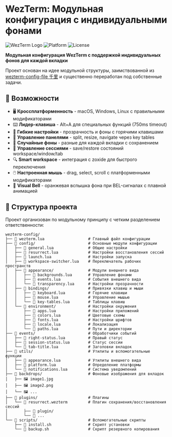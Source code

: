 # WezTerm: Модульная конфигурация с индивидуальными фонами

![WezTerm Logo](https://img.shields.io/badge/WezTerm-Configuration-blue?style=for-the-badge&logo=terminal) ![Platform](https://img.shields.io/badge/Platform-macOS%20%7C%20Windows%20%7C%20Linux-brightgreen?style=for-the-badge) ![License](https://img.shields.io/badge/License-BSD--Clear-orange?style=for-the-badge)

**Модульная конфигурация WezTerm с поддержкой индивидуальных фонов для каждой вкладки**

Проект основан на идее модульной структуры, заимствованной из [wezterm-config-file 千里](https://gitee.com/thousands-of-miles/wezterm-config-file.git) и существенно переработан под собственные задачи.

## 🚀 Возможности

- 🖥️ **Кроссплатформенность** - macOS, Windows, Linux с правильными модификаторами
- ⌨️ **Лидер-клавиша** - Alt+A для специальных функций (750ms timeout)
- 🎨 **Гибкие настройки** - прозрачность и фоны с горячими клавишами
- 📑 **Управление панелями** - split, resize, navigate через key tables
- 🎲 **Случайные фоны** - разные для каждой вкладки с сохранением
- 💾 **Управление сессиями** - save/restore состояний workspace/window/tab
- 🔍 **Smart workspace** - интеграция с zoxide для быстрого переключения
- 🖱️ **Настроенная мышь** - drag, select, scroll с платформенными модификаторами
- 🔔 **Visual Bell** - оранжевая вспышка фона при BEL-сигналах с плавной анимацией

## 📁 Структура проекта

Проект организован по модульному принципу с четким разделением ответственности:

```
wezterm-config/
├── 📄 wezterm.lua                   # Главный файл конфигурации
├── 📁 config/                       # Основные модули конфигурации
│   ├── 📄 general.lua               # Общие настройки
│   ├── 📄 resurrect.lua             # Настройки восстановления сессий
│   ├── 📄 launch.lua                # Настройки запуска
│   ├── 📄 workspace-switcher.lua    # Переключатель рабочих пространств
│   ├── 📁 appearance/               # Модули внешнего вида
│   │   ├── 📄 backgrounds.lua       # Управление фонами
│   │   ├── 📄 events.lua            # События внешнего вида
│   │   └── 📄 transparency.lua      # Настройки прозрачности
│   ├── 📁 bindings/                 # Привязки клавиш и мыши
│   │   ├── 📄 keyboard.lua          # Горячие клавиши
│   │   ├── 📄 mouse.lua             # Управление мышью
│   │   └── 📄 key-tables.lua        # Таблицы клавиш
│   └── 📁 environment/              # Настройки окружения
│       ├── 📄 apps.lua              # Настройки приложений
│       ├── 📄 colors.lua            # Цветовые схемы
│       ├── 📄 fonts.lua             # Настройки шрифтов
│       ├── 📄 locale.lua            # Локализация
│       └── 📄 paths.lua             # Пути и директории
├── 📁 events/                       # Обработчики событий
│   ├── 📄 right-status.lua          # Правый статус
│   ├── 📄 session-status.lua        # Статус сессии
│   └── 📄 tab-title.lua             # Заголовки вкладок
├── 📁 utils/                        # Утилиты и вспомогательные функции
│   ├── 📄 appearance.lua            # Утилиты внешнего вида
│   ├── 📄 platform.lua              # Определение платформы
│   └── 📄 notifications.lua         # Система уведомлений
├── 📁 backdrops/                    # Фоновые изображения для вкладок
│   ├── 🖼️ image1.jpg
│   ├── 🖼️ image2.png
│   └── 🖼️ ...
├── 📁 plugins/                      # Плагины
│   └── 📁 resurrect.wezterm         # Плагин сохранения/восстановления сессий
│       ├── 📄 plugin/
│       └── 📄 ...
└── 📁 scripts/                      # Вспомогательные скрипты
    ├── 📄 install.sh                # Скрипт установки
    └── 📄 backup.sh                 # Скрипт резервного копирования
```